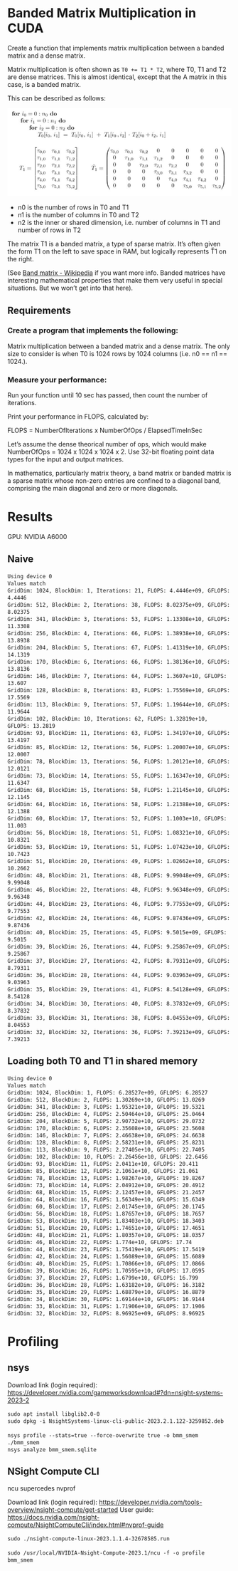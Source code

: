 # Banded Matrix Multiplication in CUDA
Create a function that implements matrix multiplication between a banded matrix and a dense matrix.

Matrix multiplication is often shown as `T0 += T1 * T2`, where T0, T1 and T2 are dense matrices. This is almost identical, except that the A matrix in this case, is a banded matrix.

This can be described as follows:

![banded_matmul](img/banded_matmul.png)

* n0 is the number of rows in T0 and T1
* n1 is the number of columns in T0 and T2
* n2 is the inner or shared dimension, i.e. number of columns in T1 and number of rows in T2

The matrix T1 is a banded matrix, a type of sparse matrix. It’s often given the form T1 on the left to save space in RAM, but logically represents Ť1 on the right.

(See [Band matrix - Wikipedia]() if you want more info. Banded matrices have interesting mathematical properties that make them very useful in special situations. But we won’t get into that here).

## Requirements

### Create a program that implements the following:

Matrix multiplication between a banded matrix and a dense matrix. The only size to consider is when T0 is 1024 rows by 1024 columns (i.e. n0 == n1 == 1024.).

### Measure your performance:

Run your function until 10 sec has passed, then count the number of iterations.

Print your performance in FLOPS, calculated by:

FLOPS = NumberOfIterations x NumberOfOps / ElapsedTimeInSec

Let’s assume the dense theorical number of ops, which would make NumberOfOps = 1024 x 1024 x 1024 x 2.
Use 32-bit floating point data types for the input and output matrices.

In mathematics, particularly matrix theory, a band matrix or banded matrix is a sparse matrix whose non-zero entries are confined to a diagonal band, comprising the main diagonal and zero or more diagonals.

# Results

GPU: NVIDIA A6000

## Naive

```shell
Using device 0
Values match
GridDim: 1024, BlockDim: 1, Iterations: 21, FLOPS: 4.4446e+09, GFLOPS: 4.4446
GridDim: 512, BlockDim: 2, Iterations: 38, FLOPS: 8.02375e+09, GFLOPS: 8.02375
GridDim: 341, BlockDim: 3, Iterations: 53, FLOPS: 1.13308e+10, GFLOPS: 11.3308
GridDim: 256, BlockDim: 4, Iterations: 66, FLOPS: 1.38938e+10, GFLOPS: 13.8938
GridDim: 204, BlockDim: 5, Iterations: 67, FLOPS: 1.41319e+10, GFLOPS: 14.1319
GridDim: 170, BlockDim: 6, Iterations: 66, FLOPS: 1.38136e+10, GFLOPS: 13.8136
GridDim: 146, BlockDim: 7, Iterations: 64, FLOPS: 1.3607e+10, GFLOPS: 13.607
GridDim: 128, BlockDim: 8, Iterations: 83, FLOPS: 1.75569e+10, GFLOPS: 17.5569
GridDim: 113, BlockDim: 9, Iterations: 57, FLOPS: 1.19644e+10, GFLOPS: 11.9644
GridDim: 102, BlockDim: 10, Iterations: 62, FLOPS: 1.32819e+10, GFLOPS: 13.2819
GridDim: 93, BlockDim: 11, Iterations: 63, FLOPS: 1.34197e+10, GFLOPS: 13.4197
GridDim: 85, BlockDim: 12, Iterations: 56, FLOPS: 1.20007e+10, GFLOPS: 12.0007
GridDim: 78, BlockDim: 13, Iterations: 56, FLOPS: 1.20121e+10, GFLOPS: 12.0121
GridDim: 73, BlockDim: 14, Iterations: 55, FLOPS: 1.16347e+10, GFLOPS: 11.6347
GridDim: 68, BlockDim: 15, Iterations: 58, FLOPS: 1.21145e+10, GFLOPS: 12.1145
GridDim: 64, BlockDim: 16, Iterations: 58, FLOPS: 1.21388e+10, GFLOPS: 12.1388
GridDim: 60, BlockDim: 17, Iterations: 52, FLOPS: 1.1003e+10, GFLOPS: 11.003
GridDim: 56, BlockDim: 18, Iterations: 51, FLOPS: 1.08321e+10, GFLOPS: 10.8321
GridDim: 53, BlockDim: 19, Iterations: 51, FLOPS: 1.07423e+10, GFLOPS: 10.7423
GridDim: 51, BlockDim: 20, Iterations: 49, FLOPS: 1.02662e+10, GFLOPS: 10.2662
GridDim: 48, BlockDim: 21, Iterations: 48, FLOPS: 9.99048e+09, GFLOPS: 9.99048
GridDim: 46, BlockDim: 22, Iterations: 48, FLOPS: 9.96348e+09, GFLOPS: 9.96348
GridDim: 44, BlockDim: 23, Iterations: 46, FLOPS: 9.77553e+09, GFLOPS: 9.77553
GridDim: 42, BlockDim: 24, Iterations: 46, FLOPS: 9.87436e+09, GFLOPS: 9.87436
GridDim: 40, BlockDim: 25, Iterations: 45, FLOPS: 9.5015e+09, GFLOPS: 9.5015
GridDim: 39, BlockDim: 26, Iterations: 44, FLOPS: 9.25867e+09, GFLOPS: 9.25867
GridDim: 37, BlockDim: 27, Iterations: 42, FLOPS: 8.79311e+09, GFLOPS: 8.79311
GridDim: 36, BlockDim: 28, Iterations: 44, FLOPS: 9.03963e+09, GFLOPS: 9.03963
GridDim: 35, BlockDim: 29, Iterations: 41, FLOPS: 8.54128e+09, GFLOPS: 8.54128
GridDim: 34, BlockDim: 30, Iterations: 40, FLOPS: 8.37832e+09, GFLOPS: 8.37832
GridDim: 33, BlockDim: 31, Iterations: 38, FLOPS: 8.04553e+09, GFLOPS: 8.04553
GridDim: 32, BlockDim: 32, Iterations: 36, FLOPS: 7.39213e+09, GFLOPS: 7.39213
```

## Loading both T0 and T1 in shared memory

```shell
Using device 0
Values match
GridDim: 1024, BlockDim: 1, FLOPS: 6.28527e+09, GFLOPS: 6.28527
GridDim: 512, BlockDim: 2, FLOPS: 1.30269e+10, GFLOPS: 13.0269
GridDim: 341, BlockDim: 3, FLOPS: 1.95321e+10, GFLOPS: 19.5321
GridDim: 256, BlockDim: 4, FLOPS: 2.50464e+10, GFLOPS: 25.0464
GridDim: 204, BlockDim: 5, FLOPS: 2.90732e+10, GFLOPS: 29.0732
GridDim: 170, BlockDim: 6, FLOPS: 2.35608e+10, GFLOPS: 23.5608
GridDim: 146, BlockDim: 7, FLOPS: 2.46638e+10, GFLOPS: 24.6638
GridDim: 128, BlockDim: 8, FLOPS: 2.58231e+10, GFLOPS: 25.8231
GridDim: 113, BlockDim: 9, FLOPS: 2.27405e+10, GFLOPS: 22.7405
GridDim: 102, BlockDim: 10, FLOPS: 2.26456e+10, GFLOPS: 22.6456
GridDim: 93, BlockDim: 11, FLOPS: 2.0411e+10, GFLOPS: 20.411
GridDim: 85, BlockDim: 12, FLOPS: 2.1061e+10, GFLOPS: 21.061
GridDim: 78, BlockDim: 13, FLOPS: 1.98267e+10, GFLOPS: 19.8267
GridDim: 73, BlockDim: 14, FLOPS: 2.04912e+10, GFLOPS: 20.4912
GridDim: 68, BlockDim: 15, FLOPS: 2.12457e+10, GFLOPS: 21.2457
GridDim: 64, BlockDim: 16, FLOPS: 1.56349e+10, GFLOPS: 15.6349
GridDim: 60, BlockDim: 17, FLOPS: 2.01745e+10, GFLOPS: 20.1745
GridDim: 56, BlockDim: 18, FLOPS: 1.87657e+10, GFLOPS: 18.7657
GridDim: 53, BlockDim: 19, FLOPS: 1.83403e+10, GFLOPS: 18.3403
GridDim: 51, BlockDim: 20, FLOPS: 1.74651e+10, GFLOPS: 17.4651
GridDim: 48, BlockDim: 21, FLOPS: 1.80357e+10, GFLOPS: 18.0357
GridDim: 46, BlockDim: 22, FLOPS: 1.774e+10, GFLOPS: 17.74
GridDim: 44, BlockDim: 23, FLOPS: 1.75419e+10, GFLOPS: 17.5419
GridDim: 42, BlockDim: 24, FLOPS: 1.56089e+10, GFLOPS: 15.6089
GridDim: 40, BlockDim: 25, FLOPS: 1.70866e+10, GFLOPS: 17.0866
GridDim: 39, BlockDim: 26, FLOPS: 1.70595e+10, GFLOPS: 17.0595
GridDim: 37, BlockDim: 27, FLOPS: 1.6799e+10, GFLOPS: 16.799
GridDim: 36, BlockDim: 28, FLOPS: 1.63182e+10, GFLOPS: 16.3182
GridDim: 35, BlockDim: 29, FLOPS: 1.68879e+10, GFLOPS: 16.8879
GridDim: 34, BlockDim: 30, FLOPS: 1.69144e+10, GFLOPS: 16.9144
GridDim: 33, BlockDim: 31, FLOPS: 1.71906e+10, GFLOPS: 17.1906
GridDim: 32, BlockDim: 32, FLOPS: 8.96925e+09, GFLOPS: 8.96925
```


# Profiling

## nsys
Download link (login required): https://developer.nvidia.com/gameworksdownload#?dn=nsight-systems-2023-2

```shell
sudo apt install libglib2.0-0
sudo dpkg -i NsightSystems-linux-cli-public-2023.2.1.122-3259852.deb

nsys profile --stats=true --force-overwrite true -o bmm_smem ./bmm_smem
nsys analyze bmm_smem.sqlite
```

## NSight Compute CLI

ncu supercedes nvprof

Download link (login required): https://developer.nvidia.com/tools-overview/nsight-compute/get-started
User guide: https://docs.nvidia.com/nsight-compute/NsightComputeCli/index.html#nvprof-guide

```shell
sudo ./nsight-compute-linux-2023.1.1.4-32678585.run

sudo /usr/local/NVIDIA-Nsight-Compute-2023.1/ncu -f -o profile bmm_smem
```